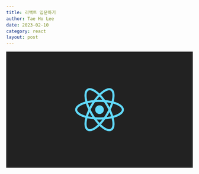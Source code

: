 ```yaml
---
title: 리액트 입문하기
author: Tae Ho Lee
date: 2023-02-10
category: react
layout: post
---
```



![title_react](../assets/gitbook/images/title_react.png)